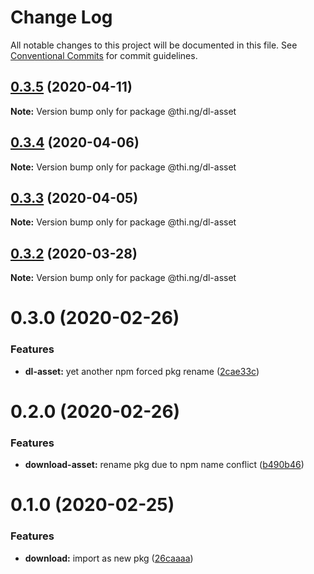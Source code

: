 # Change Log

All notable changes to this project will be documented in this file.
See [Conventional Commits](https://conventionalcommits.org) for commit guidelines.

## [0.3.5](https://github.com/thi-ng/umbrella/compare/@thi.ng/dl-asset@0.3.4...@thi.ng/dl-asset@0.3.5) (2020-04-11)

**Note:** Version bump only for package @thi.ng/dl-asset





## [0.3.4](https://github.com/thi-ng/umbrella/compare/@thi.ng/dl-asset@0.3.3...@thi.ng/dl-asset@0.3.4) (2020-04-06)

**Note:** Version bump only for package @thi.ng/dl-asset





## [0.3.3](https://github.com/thi-ng/umbrella/compare/@thi.ng/dl-asset@0.3.2...@thi.ng/dl-asset@0.3.3) (2020-04-05)

**Note:** Version bump only for package @thi.ng/dl-asset





## [0.3.2](https://github.com/thi-ng/umbrella/compare/@thi.ng/dl-asset@0.3.1...@thi.ng/dl-asset@0.3.2) (2020-03-28)

**Note:** Version bump only for package @thi.ng/dl-asset





# 0.3.0 (2020-02-26)


### Features

* **dl-asset:** yet another npm forced pkg rename ([2cae33c](https://github.com/thi-ng/umbrella/commit/2cae33cabd379b3d449079edfc255d9cf56c34a5))





# 0.2.0 (2020-02-26)


### Features

* **download-asset:** rename pkg due to npm name conflict ([b490b46](https://github.com/thi-ng/umbrella/commit/b490b46994333103f653514c96531637d903202d))





# 0.1.0 (2020-02-25)


### Features

* **download:** import as new pkg ([26caaaa](https://github.com/thi-ng/umbrella/commit/26caaaadf6c3f7b6bb83e8a4160a91b7e2db8714))
